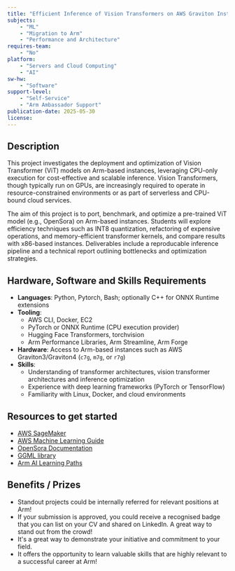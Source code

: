 ```yaml
---
title: "Efficient Inference of Vision Transformers on AWS Graviton Instances"
subjects:
    - "ML"
    - "Migration to Arm"
    - "Performance and Architecture"
requires-team:
    - "No"
platform:
    - "Servers and Cloud Computing"
    - "AI"
sw-hw:
    - "Software"
support-level: 
    - "Self-Service"
    - "Arm Ambassador Support"
publication-date: 2025-05-30
license: 
---
```


## Description

This project investigates the deployment and optimization of Vision Transformer (ViT) models on Arm-based instances, leveraging CPU-only execution for cost-effective and scalable inference. Vision Transformers, though typically run on GPUs, are increasingly required to operate in resource-constrained environments or as part of serverless and CPU-bound cloud services. 

The aim of this project is to port, benchmark, and optimize a pre-trained ViT model (e.g., OpenSora) on Arm-based instances. Students will explore efficiency techniques such as  INT8 quantization, refactoring of expensive operations, and memory-efficient transformer kernels, and compare results with x86-based instances. Deliverables include a reproducable inference pipeline and a technical report outlining bottlenecks and optimization strategies.

## Hardware, Software and Skills Requirements

- **Languages**: Python, Pytorch, Bash; optionally C++ for ONNX Runtime extensions
- **Tooling**: 
  - AWS CLI, Docker, EC2
  - PyTorch or ONNX Runtime (CPU execution provider)
  - Hugging Face Transformers, torchvision
  - Arm Performance Libraries, Arm Streamline, Arm Forge
- **Hardware**: Access to Arm-based instances such as AWS Graviton3/Graviton4 (`c7g`, `m7g`, or `r7g`)
- **Skills**:
  - Understanding of transformer architectures, vision transformer architectures and inference optimization
  - Experience with deep learning frameworks (PyTorch or TensorFlow)
  - Familiarity with Linux, Docker, and cloud environments


## Resources to get started

- [AWS SageMaker](https://aws.amazon.com/blogs/machine-learning/run-machine-learning-inference-workloads-on-aws-graviton-based-instances-with-amazon-sagemaker/)
- [AWS Machine Learning Guide](https://github.com/aws/aws-graviton-getting-started/tree/main/machinelearning)
- [OpenSora Documentation](https://github.com/hpcaitech/Open-Sora)
- [GGML library](https://github.com/ggml-org/ggml)
- [Arm AI Learning Paths](https://learn.arm.com/tag/ml)

## Benefits / Prizes

- Standout projects could be internally referred for relevant positions at Arm!
- If your submission is approved, you could receive a recognised badge that you can list on your CV and shared on LinkedIn. A great way to stand out from the crowd!
- It's a great way to demonstrate your initiative and commitment to your field.
- It offers the opportunity to learn valuable skills that are highly relevant to a successful career at Arm!
